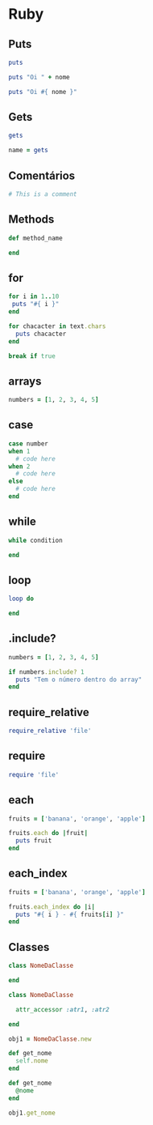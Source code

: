 # Ruby

## Puts

```ruby
puts
```
```ruby
puts "Oi " + nome
```
```ruby
puts "Oi #{ nome }"
```

## Gets

```ruby
gets
```
```ruby
name = gets
```

## Comentários

```ruby
# This is a comment
```

## Methods

```ruby
def method_name

end
```

## for

```ruby
for i in 1..10
 puts "#{ i }"
end
```
```ruby
for chacacter in text.chars
  puts chacacter
end
```
```ruby
break if true
```

## arrays

```ruby
numbers = [1, 2, 3, 4, 5]
```

## case

```ruby
case number
when 1
  # code here
when 2
  # code here
else
  # code here
end
```

## while

```ruby
while condition

end
```

## loop

```ruby
loop do

end
```

## .include?

```ruby
numbers = [1, 2, 3, 4, 5]

if numbers.include? 1
  puts "Tem o número dentro do array"
end
```

## require_relative

```ruby
require_relative 'file'
```

## require

```ruby
require 'file'
```

## each

```ruby
fruits = ['banana', 'orange', 'apple']

fruits.each do |fruit|
  puts fruit
end
```

## each_index

```ruby
fruits = ['banana', 'orange', 'apple']

fruits.each_index do |i|
  puts "#{ i } - #{ fruits[i] }"
end
```

## Classes

```ruby
class NomeDaClasse

end
```
```ruby
class NomeDaClasse

  attr_accessor :atr1, :atr2

end
```
```ruby
obj1 = NomeDaClasse.new
```
```ruby
def get_nome
  self.nome
end
```
```ruby
def get_nome
  @nome
end
```
```ruby
obj1.get_nome
```

